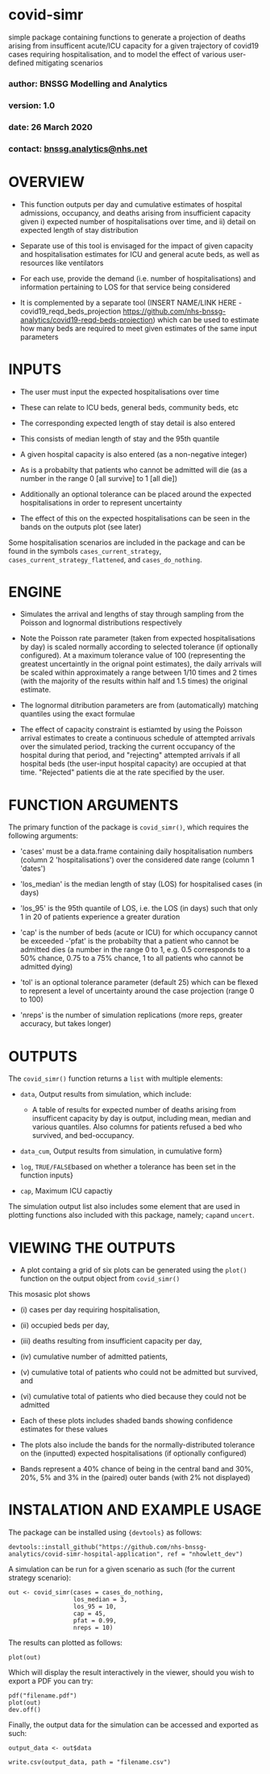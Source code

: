# covid-simr
simple package containing functions to generate a projection of deaths arising from insufficent acute/ICU capacity for a given trajectory of covid19 cases requiring hospitalisation, and to model the effect of various user-defined mitigating scenarios


### author:   BNSSG Modelling and Analytics
### version:  1.0
### date:     26 March 2020
### contact:  bnssg.analytics@nhs.net


# OVERVIEW
- This function outputs per day and cumulative estimates of hospital admissions, occupancy, and deaths arising from insufficient capacity given i) expected number of hospitalisations over time, and ii) detail on expected length of stay distribution 

- Separate use of this tool is envisaged for the impact of given capacity and hospitalisation estimates for ICU and general acute beds, as well as resources like ventilators

- For each use, provide the demand (i.e. number of hospitalisations) and information pertaining to LOS for that service being considered

- It is complemented by a separate tool (INSERT NAME/LINK HERE - covid19_reqd_beds_projection https://github.com/nhs-bnssg-analytics/covid19-reqd-beds-projection) which can be used to estimate how many beds are required to meet given estimates of the same input parameters

# INPUTS
- The user must input the expected hospitalisations over time

- These can relate to ICU beds, general beds, community beds, etc

- The corresponding expected length of stay detail is also entered 

- This consists of median length of stay and the 95th quantile

- A given hospital capacity is also entered (as a non-negative integer)

- As is a probabilty that patients who cannot be admitted will die (as a number in the range 0 [all survive] to 1 [all die])

- Additionally an optional tolerance can be placed around the expected hospitalisations in order to represent uncertainty
- The effect of this on the expected hospitalisations can be seen in the bands on the outputs plot (see later)

Some hospitalisation scenarios are included in the package and can be found in the symbols `cases_current_strategy`, `cases_current_strategy_flattened`, and `cases_do_nothing`.


# ENGINE
- Simulates the arrival and lengths of stay through sampling from the Poisson and lognormal distributions respectively

- Note the Poisson rate parameter (taken from expected hospitalisations by day) is scaled normally according to selected tolerance (if optionally configured). At a maximum tolerance value of 100 (representing the greatest uncertaintly in the orignal point estimates), the daily arrivals will be scaled within approximately a range between 1/10 times and 2 times (with the majority of the results within half and 1.5 times) the original estimate.

- The lognormal ditribution parameters are from (automatically) matching quantiles using the exact formulae

- The effect of capacity constraint is estiamted by using the Poisson arrival estimates to create a continuous schedule of attempted arrivals over the simulated period, tracking the current occupancy of the hospital during that period, and "rejecting" attempted arrivals if all hospital beds (the user-input hospital capacity) are occupied at that time. "Rejected" patients die at the rate specified by the user.

# FUNCTION ARGUMENTS

The primary function of the package is `covid_simr()`, which requires the following arguments:

- 'cases' must be a data.frame containing daily hospitalisation numbers (column 2 'hospitalisations') over the considered date range (column 1 'dates')

- 'los_median' is the median length of stay (LOS) for hospitalised cases (in days)

- 'los_95' is the 95th quantile of LOS, i.e. the LOS (in days) such that only 1 in 20 of patients experience a greater duration

- 'cap' is the number of beds (acute or ICU) for which occupancy cannot be exceeded
-'pfat' is the probabilty that a patient who cannot be admitted dies (a number in the range 0 to 1, e.g. 0.5 corresponds to a 50% chance, 0.75 to a 75% chance, 1 to all patients who cannot be admitted dying)

- 'tol' is an optional tolerance parameter (default 25) which can be flexed to represent a level of uncertainty around the case projection (range 0 to 100)

- 'nreps' is the number of simulation replications (more reps, greater accuracy, but takes longer)

# OUTPUTS

The `covid_simr()` function returns a `list` with multiple elements:

- `data`, Output results from simulation, which include:

  - A table of results for expected number of deaths arising from insufficent capacity by day is output, including mean, median and various 
quantiles. Also columns for patients refused a bed who survived, and bed-occupancy.
  
- `data_cum`, Output results from simulation, in cumulative form}

- `log`, `TRUE/FALSE`based on whether a tolerance has been set in the function inputs}

- `cap`, Maximum ICU capactiy

The simulation output list also includes some element that are used in plotting functions also included with this package, namely; `cap`and `uncert`. 

# VIEWING THE OUTPUTS

- A plot containg a grid of six plots can be generated using the `plot()` function on the output object from `covid_simr()`

This mosasic plot shows

- (i) cases per day requiring hospitalisation,

- (ii) occupied beds per day,

- (iii) deaths resulting from insufficient capacity per day,

- (iv) cumulative number of admitted patients,

- (v) cumulative total of patients who could not be admitted but survived, and 

- (vi) cumulative total of patients who died because they could not be admitted


- Each of these plots includes shaded bands showing confidence estimates for these values

- The plots also include the bands for the normally-distributed tolerance on the (inputted) expected hospitalisations (if optionally configured)

- Bands represent a 40% chance of being in the central band and 30%, 20%, 5% and 3% in the (paired) outer bands (with 2% not displayed)

# INSTALATION AND EXAMPLE USAGE

The package can be installed using `{devtools}` as follows:

```{r}
devtools::install_github("https://github.com/nhs-bnssg-analytics/covid-simr-hospital-application", ref = "nhowlett_dev")
```

A simulation can be run for a given scenario as such (for the current strategy scenario):

```{r}
out <- covid_simr(cases = cases_do_nothing,
                  los_median = 3,
                  los_95 = 10,
                  cap = 45,
                  pfat = 0.99,
                  nreps = 10)
```
The results can plotted as follows:

```{r}
plot(out)
```

Which will display the result interactively in the viewer, should you wish to export a PDF you can try:

```{r}
pdf("filename.pdf")
plot(out)
dev.off()
```
Finally, the output data for the simulation can be accessed and exported as such:

```{r}
output_data <- out$data

write.csv(output_data, path = "filename.csv")
```

